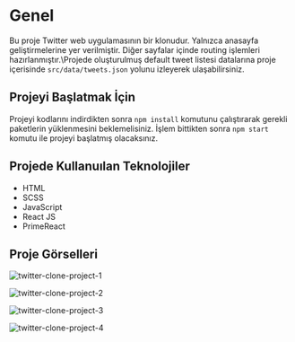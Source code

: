 # Genel

Bu proje Twitter web uygulamasının bir klonudur. Yalnızca anasayfa geliştirmelerine yer verilmiştir. Diğer sayfalar içinde routing işlemleri hazırlanmıştır.\Projede oluşturulmuş default tweet listesi datalarına proje içerisinde `src/data/tweets.json` yolunu izleyerek ulaşabilirsiniz.

## Projeyi Başlatmak İçin

Projeyi kodlarını indirdikten sonra `npm install` komutunu çalıştırarak gerekli paketlerin yüklenmesini beklemelisiniz. İşlem bittikten sonra `npm start` komutu ile projeyi başlatmış olacaksınız.

## Projede Kullanuılan Teknolojiler

- HTML
- SCSS
- JavaScript
- React JS
- PrimeReact

## Proje Görselleri

![twitter-clone-project-1](https://user-images.githubusercontent.com/71833177/215339154-09bed147-91b9-465c-9f63-e2c529fbc823.png)

![twitter-clone-project-2](https://user-images.githubusercontent.com/71833177/215339160-6398ce1a-e193-4174-9a8e-b3684419d352.png)

![twitter-clone-project-3](https://user-images.githubusercontent.com/71833177/215339161-22815560-d906-41ba-9913-c7e235901a3b.png)

![twitter-clone-project-4](https://user-images.githubusercontent.com/71833177/215339162-032393ed-cad4-40f0-a3af-be82e453fdfe.png)
